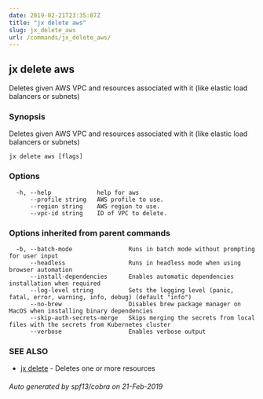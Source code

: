 ```yaml
---
date: 2019-02-21T23:35:07Z
title: "jx delete aws"
slug: jx_delete_aws
url: /commands/jx_delete_aws/
---
```

## jx delete aws

Deletes given AWS VPC and resources associated with it (like elastic load balancers or subnets)

### Synopsis

Deletes given AWS VPC and resources associated with it (like elastic load balancers or subnets)

```
jx delete aws [flags]
```

### Options

```
  -h, --help             help for aws
      --profile string   AWS profile to use.
      --region string    AWS region to use.
      --vpc-id string    ID of VPC to delete.
```

### Options inherited from parent commands

```
  -b, --batch-mode                Runs in batch mode without prompting for user input
      --headless                  Runs in headless mode when using browser automation
      --install-dependencies      Enables automatic dependencies installation when required
      --log-level string          Sets the logging level (panic, fatal, error, warning, info, debug) (default "info")
      --no-brew                   Disables brew package manager on MacOS when installing binary dependencies
      --skip-auth-secrets-merge   Skips merging the secrets from local files with the secrets from Kubernetes cluster
      --verbose                   Enables verbose output
```

### SEE ALSO

* [jx delete](/commands/jx_delete/)	 - Deletes one or more resources

###### Auto generated by spf13/cobra on 21-Feb-2019
